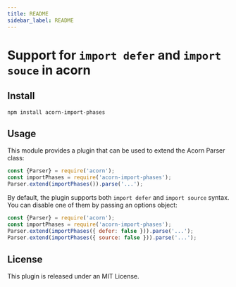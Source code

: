 ```yaml
---
title: README
sidebar_label: README
---
```

# Support for `import defer` and `import souce` in acorn

## Install

```
npm install acorn-import-phases
```

## Usage

This module provides a plugin that can be used to extend the Acorn Parser class:

```js
const {Parser} = require('acorn');
const importPhases = require('acorn-import-phases');
Parser.extend(importPhases()).parse('...');
```

By default, the plugin supports both `import defer` and `import source` syntax. You can disable one of them by passing an options object:

```js
const {Parser} = require('acorn');
const importPhases = require('acorn-import-phases');
Parser.extend(importPhases({ defer: false })).parse('...');
Parser.extend(importPhases({ source: false })).parse('...');
```

## License

This plugin is released under an MIT License.

